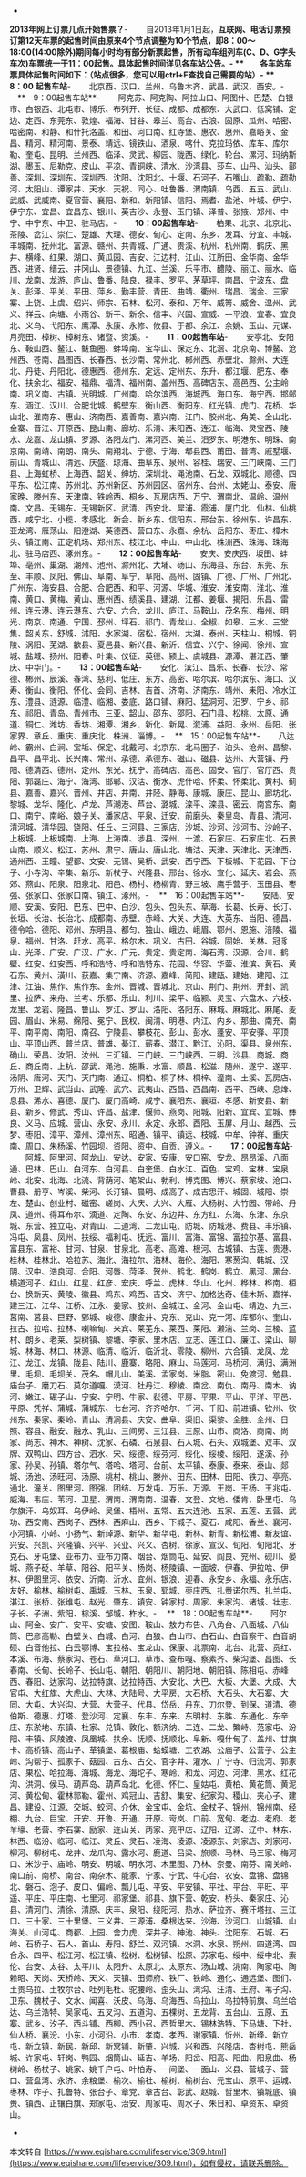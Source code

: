 -
**2013年网上订票几点开始售票？**-
　　自2013年1月1日起，**互联网、电话订票预订第12天车票的起售时间由原来4个节点调整为10个节点，即8：00～18:00(14:00除外)期间每小时均有部分新票起售，所有动车组列车(C、D、G字头车次)车票统一于11：00起售。**具体起售时间详见各车站公告。-
**　　各车站车票具体起售时间如下：（站点很多，您可以用ctrl+F查找自己需要的站）**-
**　　8：00 起售车站**-
　　北京西、汉口、兰州、乌鲁木齐、武昌、武汉、西安。-
　**　9：00起售车站**-
　　阿克苏、阿克陶、阿拉山口、阿图什、巴楚、白银市、白银西、北屯市、博乐、布列开、长征、成都、成都东、大武口、低窝铺、定边、定西、东莞东、敦煌、福海、甘谷、皋兰、高台、古浪、固原、瓜州、哈密、哈密南、和静、和什托洛盖、和田、河口南、红寺堡、惠农、惠州、嘉峪关、金昌、精河、精河南、景泰、靖远、镜铁山、酒泉、喀什、克拉玛依、库车、库尔勒、奎屯、昆明、兰州西、临泽、灵武、柳园、陇西、绿化、轮台、漯河、玛纳斯湖、墨玉、尼勒克、皮山、平凉、青铜峡、清水、沙湾县、莎车、山丹、汕头、鄯善、深圳、深圳东、深圳西、沈阳、沈阳北、十堰、石河子、石嘴山、疏勒、疏勒河、太阳山、谭家井、天水、天祝、同心、吐鲁番、渭南镇、乌西、五五、武山、武威、武威南、夏官营、襄阳、新和、新阳镇、信阳、焉耆、盐池、叶城、伊宁、伊宁东、宜昌、宜昌东、银川、英吉沙、永登、玉门镇、泽普、张掖、郑州、中宁、中宁东、中卫、驻马店。-
　　**10：00起售车站**-
　　柏果、北京、北京北、茶陵、岔江、崇仁、楚雄、大理、德安、甸心、定南、东乡、发耳、分宜、丰城、丰城南、抚州北、富源、赣州、共青城、广通、贵溪、杭州、杭州南、鹤庆、黑井、横峰、红果、湖口、黄瓜园、吉安、江边村、江山、江所田、金华南、金华西、进贤、缙云、井冈山、景德镇、九江、兰溪、乐平市、醴陵、丽江、丽水、临川、龙南、龙游、庐山、鲁番、陆良、禄丰、罗平、茅草坪、南昌、宁波东、盘关、彭泽、平关、平田、萍乡、勤丰营、青田、曲靖、衢州、瑞昌、瑞金、三家寨、上饶、上虞、绍兴、师宗、石林、松河、泰和、万年、威箐、威舍、温州、武义、祥云、向塘、小雨谷、新干、新余、信丰、兴国、宣威、一平浪、宜春、宜良北、义乌、弋阳东、鹰潭、永康、永修、攸县、于都、余江、余姚、玉山、元谋、月亮田、樟树、樟树东、诸暨、资溪。-
　　**11：00起售车站**-
　　安亭北、安阳东、鞍山西、鳌江、鲅鱼圈、蚌埠南、宝华山、保定东、北滘、北京南、博鳌、沧州西、苍南、昌图西、长春西、长沙南、常州北、郴州西、赤壁北、滁州、大连北、丹徒、丹阳北、德惠西、德州东、定远、定州东、东升、都江堰、肥东、奉化、扶余北、福安、福鼎、福清、福州南、盖州西、高碑店东、高邑西、公主岭南、巩义南、古镇、光明城、广州南、哈尔滨西、海城西、海口东、海宁西、邯郸东、涵江、汉川、合肥北城、鹤壁东、衡山西、衡阳东、红光镇、虎门、花桥、华山北、淮南东、惠山、济南西、嘉善南、嘉兴南、江门、胶州北、角美、金山北、金寨、晋江、开原西、昆山南、廊坊、乐清、耒阳西、连江、临海、灵宝西、陵水、龙嘉、龙山镇、罗源、洛阳龙门、漯河西、美兰、汨罗东、明港东、明珠、南京南、南靖、南朗、南头、南翔北、宁德、宁海、郫县西、莆田、普湾、戚墅堰、前山、青城山、清远、庆盛、琼海、曲阜东、泉州、容桂、瑞安、三门峡南、三门县、上海虹桥、上海西、韶关、绅坊、深圳北、渑池南、石龙、双城北、顺德、四平东、松江南、苏州北、苏州新区、苏州园区、宿州东、台州、太姥山、泰安、唐家晚、滕州东、天津南、铁岭西、桐乡、瓦房店西、万宁、渭南北、温岭、温州南、文昌、无锡东、无锡新区、武清、西安北、犀浦、霞浦、厦门北、仙林、仙桃西、咸宁北、小榄、孝感北、新会、新乡东、信阳东、邢台东、徐州东、许昌东、亚龙湾、雁荡山、阳澄湖、英德西、营口东、永嘉、余杭、岳阳东、枣庄、樟木头、镇江南、正定机场、郑州东、枝江北、中山、中山北、株洲西、珠海、珠海北、驻马店西、涿州东。-
　　**12：00起售车站**-
　　安庆、安庆西、坂田、蚌埠、亳州、巢湖、潮州、池州、滁州北、大埔、砀山、东海县、东台、东莞、东至、丰顺、凤阳、佛山、阜南、阜宁、阜阳、高州、固镇、广德、广州、广州北、广州东、海安县、合肥、合肥西、和平、河源、华城、淮安、淮安南、淮北、淮南、黄口、黄梅、黄山、惠州西、绩溪县、建湖、江都、姜堰、揭阳、乐昌、雷州、连云港、连云港东、六安、六合、龙川、庐江、马鞍山、茂名东、梅州、明光、南京、南通、宁国、邳州、坪石、祁门、青龙山、全椒、如皋、三水、三堂集、韶关东、舒城、沭阳、水家湖、宿松、宿州、太湖、泰州、天柱山、桐城、铜陵、涡阳、芜湖、歙县、夏邑县、新兴县、新沂、信宜、兴宁、徐闻、徐州、宣城、盐城、扬州、阳春、叶集、仪征、英德、颍上、虞城县、源潭、湛江西、肇庆、中华门。-
　　**13：00起售车站**-
　　安化、滨江、昌乐、长春、长沙、常德、郴州、辰溪、春湾、慈利、低庄、东方、高密、哈尔滨、哈尔滨东、海口、汉寿、衡山、衡阳、怀化、会同、吉林、吉首、济南、济南东、靖州、耒阳、冷水江东、澧县、涟源、临澧、临湘、娄底、路口铺、麻阳、猛洞河、汨罗、宁乡、祁东、祁阳、青岛、青州市、三亚、韶山、邵东、邵阳、石门县、松桃、太原、通道、铜仁、潍坊、香坊、湘潭、湘乡、新化、新晃、溆浦、益阳、永州、岳阳、张家界、章丘、重庆、重庆北、株洲、淄博。-
　**　15：00起售车站**-
　　八达岭、霸州、白涧、宝坻、保定、北戴河、北京东、北马圈子、泊头、沧州、昌黎、昌平、昌平北、长兴南、常州、承德、承德东、磁山、磁县、达州、大营镇、丹阳、德清西、德州、定州、东光、抚宁、高碑店、高邑、固安、官厅、官厅西、贵阳、郭磊庄、海宁、海湾、邯郸、汉沽、衡水、虎什哈、怀柔、怀柔北、黄村、蓟县、嘉善、嘉兴、晋州、井店、井南、井陉、静海、康城、康庄、昆山、廊坊北、黎城、龙华、隆化、卢龙、芦潮港、芦台、潞城、滦平、滦县、密云、南宫东、南口、南宁、南峪、娘子关、潘家店、平泉、迁安、前磨头、秦皇岛、青县、清河、清河城、清华园、饶阳、任丘、三河县、三家店、沙城、沙河、沙河市、沙岭子、上板城、上板城南、上海、上海南、涉县、深州、十渡、石家庄、石家庄北、石景山南、顺义、松江、苏州、肃宁、唐山、唐山北、塘沽、天津、天津北、天津西、通州西、王瞳、望都、文安、无锡、吴桥、武安、西宁西、下板城、下花园、下台子、小寺沟、辛集、新乐、新杖子、兴隆县、邢台、徐水、宣化、延庆、岩会、燕郊、燕山、阳泉、阳泉北、阳邑、杨村、杨柳青、野三坡、鹰手营子、玉田县、枣强、张家口、张家口南、镇江、涿州。-
　**　16：00起售车站**-
　　安陆、安顺、安溪、安阳、巴东、巴中、白沙、包头、包头东、草海、长葛、长寿、长汀、长垣、长治、长治北、成都南、赤壁、赤峰、大关、大连、大英东、当阳、德昌、德令哈、德阳、邓州、东明县、都匀、独山、峨边、峨眉、鄂州、恩施、涪陵、福泉、福州、甘洛、赶水、高平、格尔木、巩义、古田、谷城、固始、关林、冠豸山、光泽、广安、广汉、广水、广元、贵定、贵定南、海石湾、汉源、合川、鹤壁、红安、红安西、呼和浩特、呼和浩特东、花园、华容、华蓥、淮滨、黄石、黄石东、黄州、潢川、获嘉、集宁南、济源、嘉峰、简阳、建瓯、建始、建阳、江津、江油、焦作、焦作东、金州、晋城、晋城北、京山、荆门、荆州、开封、凯里、拉萨、来舟、兰考、乐都、乐山、利川、梁平、临颍、灵宝、六盘水、六枝、龙里、龙岩、隆昌、鲁山、罗江、罗山、洛阳、洛阳东、麻城、麻城北、麻尾、麦园、眉山、米易、绵阳、冕宁、民权、闽清、明港、内江、内乡、那曲、南充、南平、南平南、南阳、南召、宁陵县、攀枝花、彭山、彭水、蓬安、平安驿、平顶山、平顶山西、普兰店、普雄、綦江、蕲春、潜江、黔江、沁阳、渠县、泉州东、确山、荣昌、汝阳、汝州、三汇镇、三门峡、三门峡西、三明、沙县、商城、商丘、商丘南、上杭、邵武、渑池、施秉、水富、顺昌、松滋、随州、遂宁、遂平、汤阴、唐河、天门、天门南、通辽、桐柏、桐子林、桐梓、潼南、土溪、瓦房店、万州、卫辉、武当山、武隆、武穴、武夷山、西昌、西昌南、西平、西峡、息烽、息县、浠水、喜德、厦门、厦门高崎、咸宁、襄阳东、襄垣、孝感、新安县、新县、新乡、修武、秀山、许昌、盐津、偃师、燕岗、阳城、阳新、宜宾、宜城、彝良、义马、应城、营山、永安、永川、永定、永郎、酉阳、玉屏、月山、越西、云梦、枣阳、漳平、漳州、漳州东、昭通、镇平、镇远、枝城、中牟、钟祥、重庆南、周口、朱杨溪、竹园坝、资阳、资中、自贡、遵义。-
　　**17：00起售车站**-
　　阿城、阿里河、阿龙山、安达、安家、安康、安口窑、安龙、昂昂溪、八面通、巴林、巴山、白河东、白河县、白奎堡、白水江、百色、宝鸡、宝林、宝泉岭、北安、北海、北流、背荫河、笔架山、勃利、博克图、博兴、蔡家坡、沧口、曹县、册亨、岑溪、柴河、长汀镇、晨明、成高子、成吉思汗、城固、城阳、崇左、楚山、创业村、磁窑、嵯岗、大庆、大兴、大雁、大杨树、大竹园、带岭、丹凤、道州、得耳布尔、滴道、定陶、东安、东边井、东方红、东海、东津、东京城、东营、独立屯、对青山、二道湾、二龙山屯、防城、防城港、费县、丰乐镇、冯屯、凤县、凤州、扶绥、福利屯、抚远、富川、富海、富锦、富拉尔基、富县、富县东、富裕、甘河、甘泉、甘泉北、高老、高滩、根河、古城镇、古莲、贵港、桂林、桂林北、哈拉苏、海北、海拉尔、海林、海伦、海阳、寒葱沟、韩城、汉阴、汉中、浩良河、合阳、河唇、菏泽、贺州、鹤北、鹤岗、鹤立、黑河、黑台、横道河子、红山、红星、红彦、宏庆、呼兰、虎林、华山、化州、桦林、桦南、桓台、换新天、黄陵、徽县、鸡东、鸡西、吉文、济宁、加格达奇、佳木斯、嘉祥、建三江、江华、江桥、江永、姜家、胶州、金城江、金河、金山屯、靖边、九三、莒南、莒县、巨野、鄄城、峻德、康金井、克东、克山、克一河、库都尔、奎山、拉古、拉哈、拉林、喇嘛甸、来宾、莱芜东、莱西、莱阳、濑湍、兰岗、兰棱、蓝村、朗乡、老莱、梨树镇、黎塘、李家、里木店、立志、莲江口、廉江、梁山、聊城、林海、林口、林源、临清、临沂、临沂北、零陵、柳州、六合镇、龙凤、龙江、龙江、龙镇、陇县、陆川、鹿寨、略阳、麻山、马莲河、马桥河、满归、满洲里、毛坝、毛坝关、茂名、帽儿山、美溪、孟家岗、米脂、密山、免渡河、勉县、庙台子、磨刀石、莫尔道嘎、漠河、牡丹江、穆棱、南岔、南仇、南丹、南木、讷河、嫩江、碾子山、宁安、宁明、牛家、裴德、平房、平果、平山、平洋、平邑、平原、凭祥、蒲城、蒲城东、七台河、齐齐哈尔、千河、千阳、前进镇、钦州、钦州东、秦家、秦岭、青山、清涧县、庆安、曲阜、渠旧、渠黎、全胜、全州、日照、容县、融安、融水、乳山、三间房、三江县、三原、山市、商洛、商南、尚家、尚志、神木、神树、沈家、石磷、石泉县、石人城、石头、双城堡、双丰、双牌、双鸭山、四方台、泗水、宋、绥德、绥芬河、绥化、绥棱、绥阳、遂溪、孙家、孙吴、孙镇、塔尔气、塔哈、塔河、台前、太平镇、泰康、泰来、泰山、郯城、汤池、汤旺河、汤原、桃村、桃山、滕州、田东、田林、田阳、铁力、亭亮、通北、潼关、图里河、图强、团结、万发屯、万乐、万源、王岗、王杨、王兆屯、威海、韦庄、苇河、卫星、渭南、渭南南、温春、文登、文地、倭肯、卧里屯、乌尔旗汗、乌奴耳、乌伊岭、吴堡、梧州、五常、五大连池、五家、五莲、五营、武功、西安南、西岗子、西林、西麻山、西乡、下城子、夏石、咸阳、香兰、襄河、小河镇、小岭、小扬气、新绰源、新华、新华屯、新林、新青、新松浦、新友谊、兴安、兴凯、兴隆镇、兴平、兴业、兴义、杏树、徐家、宣汉、旬阳、旬阳北、牙克石、牙屯堡、亚布力、亚布力南、烟台、烟筒屯、延安、阎良、兖州、砚川、晏城、燕子砭、羊草、阳谷、阳平关、杨岗、杨陵镇、一面坡、伊春、伊拉哈、伊林、伊图里河、依安、沂南、沂水、宜州、银浪、迎春、永安乡、永福、永乐店、友好、榆林、榆树屯、禹城、玉林、玉泉、郓城、枣庄西、扎赉诺尔西、扎兰屯、湛江、张桥、张维屯、赵光、肇东、镇安、钟家村、周家、朱家沟、诸城、壮志、子长、子洲、紫阳、棕溪、邹城、柞水。-
　**　18：00起售车站**-
　　阿尔山、阿金、安广、安平、安塘、安图、鞍山、敖力布告、八角台、八面城、八仙筒、巴彦高勒、白壁关、白城、白河、白狼、白山市、白石山、白音察干、白音胡硕、白音他拉、白云鄂博、宝拉格、宝龙山、保康、北票南、北台、北营、贲红、本溪、布海、蔡家沟、苍石、草河口、草市、查布嘎、察素齐、柴沟堡、昌图、长春南、长甸、长岭子、长山屯、朝阳、朝阳川、朝阳地、朝阳镇、陈相屯、赤峰西、春阳、达家沟、达拉特旗、达拉特西、大安北、大巴、大板、大堡、大成、大官屯、大红旗、大虎山、大林、大陆号、大平房、大石桥、大石头、大石寨、大同、大屯、大兴沟、大营、大营子、代县、岱岳、丹东、刀尔登、到保、道清、德伯斯、德惠、灯塔、登沙河、定襄、东丰、东来、东明村、东胜、东通化、东辛庄、东淤地、东镇、杜家、兑镇、敦化、额济纳、二连、二龙、繁峙、范家屯、汾阳、丰镇、风陵渡、凤凰城、扶余、抚顺、抚顺北、阜新、嘎什甸子、盖州、甘旗卡、高桥镇、高山子、革镇堡、葛根庙、蛤蟆塘、工农湖、公庙子、公营子、公主岭、沟帮子、孤家子、菇园、古东、古交、官字井、灌水、广宁寺、归流河、郭家店、果松、哈拉海、海城、海龙、海坨子、寒岭、和龙、河边、河津、黑水、红花沟、洪洞、侯马、葫芦岛、葫芦岛北、化德、怀仁、皇姑屯、黄柏、黄花筒、黄泥河、黄松甸、霍林郭勒、霍州、鸡冠山、吉舒、集安、纪家沟、稷山、夹心子、建昌、建设、江源、交城、蛟河、介休、金宝屯、金坑、金杖子、锦州、锦州南、经棚、九台、巨宝、开安、开鲁、开通、开原、岢岚、口前、宽甸、老边、老府、老羊壕、老营、李石寨、励家、连山关、两家、亮甲店、辽阳、辽源、辽中、林东、林西、临汾、临河、临江、灵丘、灵石、凌海、凌源、凌源东、刘家店、刘家河、柳河、柳树屯、龙井、龙爪沟、露水河、鹿道、吕梁、旅顺、马林、马三家、梅河口、米沙子、庙岭、明安、明城、明水河、木里图、乃林、奈曼、南芬、南关岭、南口前、南桥、南台、南杂木、能家、宁家、宁武、牛心台、农安、盘锦、盘锦北、磐石、泡子、皮口、偏岭、瓢儿屯、平安、平安镇、平社、平台、平旺、平遥、平庄、平庄南、七里河、祁家堡、祁县、旗下营、乾安、桥头、秦家庄、沁县、清河门、清徐、清原、庆丰、泉阳、绕阳河、热水、萨拉齐、赛汗塔拉、三江口、三十家、三十里堡、三义井、三源浦、桑根达来、沙海、沙河口、山城镇、山海关、山河屯、商都、上园、舍力虎、深井子、神池、神头、沈阳东、石城、石岭、石桥子、石人、首山、寿阳、舒兰、双河镇、水洞、水泉、朔州、四道湾、四合永、四平、松江河、松江镇、松树、松树镇、松原、苏家屯、绥中、绥中北、索伦、台安、太谷、太平川、太阳升、太原北、太原东、汤山城、洮南、陶家屯、陶赖昭、天岗、天桥岭、天义、天镇、田师府、铁厂、铁岭、通化、通远堡、图们、土贵乌拉、土牧尔台、吐列毛杜、驼腰岭、歪头山、湾沟、汪清、王府、苇子沟、卫东、魏杖子、文水、闻喜、沃皮、乌海、乌海西、乌拉山、乌拉特前旗、乌兰哈达、乌兰浩特、吴家屯、五叉沟、五道沟、五棵树、五龙背、五台山、五原、五寨、武乡、汐子、西斗铺、西柳、西小召、西哲里木、锡林浩特、下马塘、下社、仙人桥、襄汾、小东、小河沿、小市、孝南、孝西、谢家镇、忻州、新绛、新立屯、新立镇、新民、新邱、新窝铺、新肇、兴城、兴和西、兴隆店、杏树屯、熊岳城、许家屯、轩岗、鸭园、烟筒山、延吉、羊场、阳岔、阳高、阳曲、阳泉曲、杨树岭、杨杖子、姚家、姚千户屯、叶柏寿、一间堡、一面山、义县、营城子、营口、营盘湾、永济、余粮堡、榆次、榆社、榆树、榆树台、元宝山、原平、运城、枣林、咋子、扎鲁特、张台子、章党、章古台、彰武、赵城、哲里木、镇城底、镇赉、镇西、正镶白旗、郑家屯、治安、周家屯、周水子、朱日和、卓资东、卓资山。

-

本文转自 [https://www.eqishare.com/lifeservice/309.html](https://www.eqishare.com/lifeservice/309.html)，如有侵权，请联系删除。
